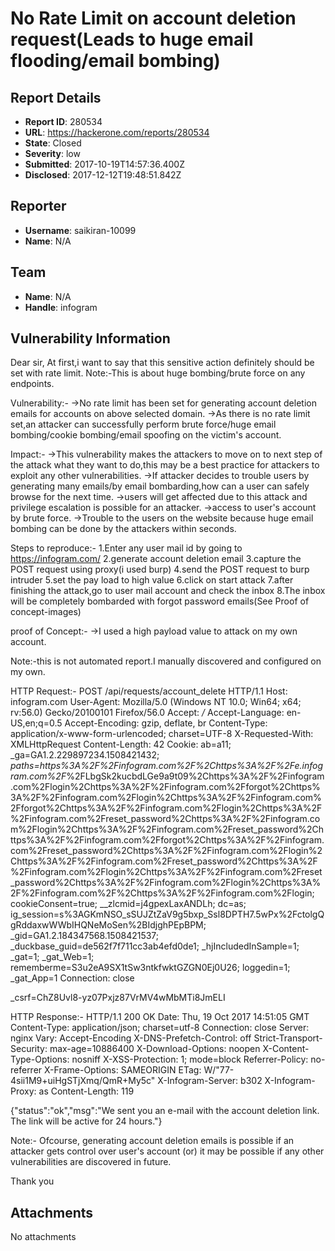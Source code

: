 # No Rate Limit on account deletion request(Leads to huge email flooding/email bombing)

## Report Details
- **Report ID**: 280534
- **URL**: https://hackerone.com/reports/280534
- **State**: Closed
- **Severity**: low
- **Submitted**: 2017-10-19T14:57:36.400Z
- **Disclosed**: 2017-12-12T19:48:51.842Z

## Reporter
- **Username**: saikiran-10099
- **Name**: N/A

## Team
- **Name**: N/A
- **Handle**: infogram

## Vulnerability Information
Dear sir,
At first,i want to say that this sensitive action definitely should be set with rate limit.
Note:-This is about huge bombing/brute force on any endpoints.

Vulnerability:-
->No rate limit has been set for generating account deletion emails for accounts on above selected domain.
->As there is no rate limit set,an attacker can successfully perform brute force/huge email bombing/cookie bombing/email spoofing on the victim's account.

Impact:-
->This vulnerability makes the attackers to move on to next step of the attack what they want to do,this may be a best practice for attackers to exploit any other vulnerabilities.
->If attacker decides to trouble users by generating many emails/by email bombarding,how can a user can safely browse for the next time.
->users will get affected due to this attack and privilege escalation is possible for an attacker.
->access to user's account by brute force.
->Trouble to the users on the website because huge email bombing can be done by the attackers within seconds.

Steps to reproduce:-
1.Enter any user mail id by going to https://infogram.com/
2.generate account deletion email
3.capture the POST request using proxy(i used burp)
4.send the POST request to burp intruder
5.set the pay load to high value
6.click on start attack
7.after finishing the attack,go to user mail account and check the inbox
8.The inbox will be completely bombarded with forgot password emails(See Proof of concept-images)

proof of Concept:-
->I used a high payload value to attack on my own account.

Note:-this is not automated report.I manually discovered and configured on my own.

HTTP Request:-
POST /api/requests/account_delete HTTP/1.1
Host: infogram.com
User-Agent: Mozilla/5.0 (Windows NT 10.0; Win64; x64; rv:56.0) Gecko/20100101 Firefox/56.0
Accept: */*
Accept-Language: en-US,en;q=0.5
Accept-Encoding: gzip, deflate, br
Content-Type: application/x-www-form-urlencoded; charset=UTF-8
X-Requested-With: XMLHttpRequest
Content-Length: 42
Cookie: ab=a11; _ga=GA1.2.229897234.1508421432; _paths=https%3A%2F%2Finfogram.com%2F%2Chttps%3A%2F%2Fe.infogram.com%2F_%2FLbgSk2kucbdLGe9a9t09%2Chttps%3A%2F%2Finfogram.com%2Flogin%2Chttps%3A%2F%2Finfogram.com%2Fforgot%2Chttps%3A%2F%2Finfogram.com%2Flogin%2Chttps%3A%2F%2Finfogram.com%2Fforgot%2Chttps%3A%2F%2Finfogram.com%2Flogin%2Chttps%3A%2F%2Finfogram.com%2Freset_password%2Chttps%3A%2F%2Finfogram.com%2Flogin%2Chttps%3A%2F%2Finfogram.com%2Freset_password%2Chttps%3A%2F%2Finfogram.com%2Fforgot%2Chttps%3A%2F%2Finfogram.com%2Freset_password%2Chttps%3A%2F%2Finfogram.com%2Flogin%2Chttps%3A%2F%2Finfogram.com%2Freset_password%2Chttps%3A%2F%2Finfogram.com%2Flogin%2Chttps%3A%2F%2Finfogram.com%2Freset_password%2Chttps%3A%2F%2Finfogram.com%2Flogin%2Chttps%3A%2F%2Finfogram.com%2F%2Chttps%3A%2F%2Finfogram.com%2Flogin; cookieConsent=true; __zlcmid=j4gpexLaxANDLh; dc=as; ig_session=s%3AGKmNSO_sSUJZtZaV9g5bxp_Ssl8DPTH7.5wPx%2FctolgQgRddaxwWWbIHQNeMoSen%2BIdjghPEpBPM; _gid=GA1.2.184347568.1508421537; _duckbase_guid=de562f7f711cc3ab4efd0de1; _hjIncludedInSample=1; _gat=1; _gat_Web=1; rememberme=S3u2eA9SX1tSw3ntkfwktGZGN0Ej0U26; loggedin=1; _gat_App=1
Connection: close

_csrf=ChZ8Uvl8-yz07Pxjz87VrMV4wMbMTi8JmELI

HTTP Response:-
HTTP/1.1 200 OK
Date: Thu, 19 Oct 2017 14:51:05 GMT
Content-Type: application/json; charset=utf-8
Connection: close
Server: nginx
Vary: Accept-Encoding
X-DNS-Prefetch-Control: off
Strict-Transport-Security: max-age=10886400
X-Download-Options: noopen
X-Content-Type-Options: nosniff
X-XSS-Protection: 1; mode=block
Referrer-Policy: no-referrer
X-Frame-Options: SAMEORIGIN
ETag: W/"77-4sii1M9+uiHgSTjXmq/QmR+My5c"
X-Infogram-Server: b302
X-Infogram-Proxy: as
Content-Length: 119

{"status":"ok","msg":"We sent you an e-mail with the account deletion link.<br/>The link will be active for 24 hours."}

Note:-
Ofcourse, generating account deletion emails is possible if an attacker gets control over user's account (or) it may be possible if any other vulnerabilities are discovered in future.

Thank you

## Attachments
No attachments
